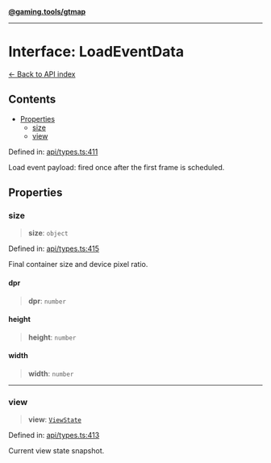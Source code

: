 [**@gaming.tools/gtmap**](README.md)

***

# Interface: LoadEventData

[← Back to API index](./README.md)

## Contents

- [Properties](#properties)
  - [size](#size)
  - [view](#view)

Defined in: [api/types.ts:411](https://github.com/gamingtools/gt-map/blob/670061005a2701ff4986e8986471b4dd55d13ca7/packages/gtmap/src/api/types.ts#L411)

Load event payload: fired once after the first frame is scheduled.

## Properties

### size

> **size**: `object`

Defined in: [api/types.ts:415](https://github.com/gamingtools/gt-map/blob/670061005a2701ff4986e8986471b4dd55d13ca7/packages/gtmap/src/api/types.ts#L415)

Final container size and device pixel ratio.

#### dpr

> **dpr**: `number`

#### height

> **height**: `number`

#### width

> **width**: `number`

***

### view

> **view**: [`ViewState`](Interface.ViewState.md)

Defined in: [api/types.ts:413](https://github.com/gamingtools/gt-map/blob/670061005a2701ff4986e8986471b4dd55d13ca7/packages/gtmap/src/api/types.ts#L413)

Current view state snapshot.
